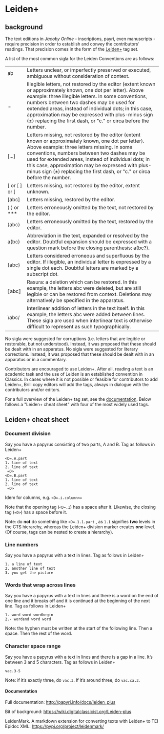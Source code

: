 # Leiden+

## background

The text editions in _Jacoby Online_ - inscriptions, payri, even manuscripts - require precision in order to establish and convey the contributors' readings. That precision comes in the form of the [Leiden+](http://papyri.info/docs/leiden_plus) tag set.

A list of the most common sigla for the Leiden Conventions are as follows:

|||
|---|-------------| 
|ạḅ	|Letters unclear, or imperfectly preserved or executed, ambiguous without consideration of context.|
|...	|Illegible letters, not restored by the editor (extent known or approximately known, one dot per letter). Above example: three illegible letters. In some conventions, numbers between two dashes may be used for extended areas, instead of individual dots; in this case, approximation may be expressed with plus-minus sign (±) replacing the first dash, or "c." or circa before the number.|
|[...]	|Letters missing, not restored by the editor (extent known or approximately known, one dot per letter). Above example: three letters missing. In some conventions, numbers between two dashes may be used for extended areas, instead of individual dots; in this case, approximation may be expressed with plus-minus sign (±) replacing the first dash, or "c." or circa before the number.|
|[ or [ ] or ]	|Letters missing, not restored by the editor, extent unknown.|
|[abc]	|Letters missing, restored by the editor.|
|⟨ ⟩ or ***	|Letters erroneously omitted by the text, not restored by the editor.|
|⟨abc⟩	|Letters erroneously omitted by the text, restored by the editor.|
|a(bc)	|Abbreviation in the text, expanded or resolved by the editor. Doubtful expansion should be expressed with a question mark before the closing parenthesis: a(bc?).|
|{abc}	|Letters considered erroneous and superfluous by the editor. If illegible, an individual letter is expressed by a single dot each. Doubtful letters are marked by a subscript dot.|
|⟦abc⟧	|Rasura: a deletion which can be restored. In this example, the letters abc were deleted, but are still legible or can be restored from context. Deletions may alternatively be specified in the apparatus.|
|\abc/	|Interlinear addition of letters in the text itself. In this example, the letters abc were added between lines. These sigla are used when interlinear text is otherwise difficult to represent as such typographically.|

No sigla were suggested for corruptions (i.e. letters that are legible or restorable, but not understood). Instead, it was proposed that these should be dealt with in an apparatus.
No sigla were suggested for literary corrections. Instead, it was proposed that these should be dealt with in an apparatus or in a commentary.

Contributors are encouraged to use Leiden+. After all, reading a text is an academic task and the use of Leiden is an established convention in Classics. In cases where it is not possible or feasible for contributors to add Leiden+, Brill copy editors will add the tags, always in dialogue with the contributors and/or editors. 

For a full overview of the Leiden+ tag set, see the [documentation](http://papyri.info/docs/leiden_plus). Below follows a "Leiden+ cheat sheet" with four of the most widely used tags. 

## Leiden+ cheat sheet

### Document division

Say you have a papyrus consisting of two parts, A and B. Tag as follows in Leiden+

```
<D=.A.part 
1. line of text
2. line of text 
 =D> 
<D=.B.part 
1. line of text
2. line of text
 =D>
```

Idem for columns, e.g. `<D=.i.column<=`

Note that the opening tag (`<D=.1`) has a space after it. Likewise, the closing tag (`=D>`) has a space before it.

Note: do **not** do something like `<D=.1.1.part` , as `1.1` signifies **two** levels in the CTS hierarchy, whereas the Leiden+ division marker creates **one** level. (Of course, tags can be nested to create a hierarchy). 

### Line numbers

Say you have a papyrus with a text in lines. Tag as follows in Leiden+

```
1. a line of text
2. another line of text
3. you get the picture
```

### Words that wrap across lines

Say you have a papyrus with a text in lines and there is a word on the end of one line and it breaks off and it is continued at the beginning of the next line. Tag as follows in Leiden+

```
1. word word wordbegin
2.- wordend word word
```

Note: the hyphen must be written at the start of the following line. Then a space. Then the rest of the word.

### Character space range
Say you have a papyrus with a text in lines and there is a gap in a line. It’s between 3 and 5 characters. Tag as follows in Leiden+

```
vac.3-5
```

Note: if it’s exactly three, do `vac.3`. If it’s around three, do `vac.ca.3`.

#### Documentation

Full documentation: http://papyri.info/docs/leiden_plus

Bit of background: https://wiki.digitalclassicist.org/Leiden-plus

LeidenMark. A markdown extension for converting texts with Leiden+ to TEI Epidoc XML: https://pypi.org/project/leidenmark/


<!-- 
## Papyri

Some fragments in _JO_ consist of papyrus texts. This occurs mainly in IV, but also in other parts (I, for example, and V). These texts often, if not always, are submitted to Brill devoid of any papyrological mark up. In other words, they contain no [Leiden](https://en.wikipedia.org/wiki/Leiden_Conventions).

This can be problematic in cases where a certain repesentation of a papyrus text is required but there are no markers to peg the rendering on. Moreover, one can question how serious a text edition is if the main papyrological standard is not used.

Ideally, Leiden is added to the papyrus texts in _JO_. In particular, this should take the form of [Leiden+](http://papyri.info/docs/leiden_plus), which is a set of normalized and standardized Leiden markers.

However, adding Leiden+ is a big job. We need to discuss with the editors

* if and how we want to do it for _existing_ entries
* what we should do in the case of _new_ entries: compel authors to use Leiden?

The above also applies to inscription texts.
-->
